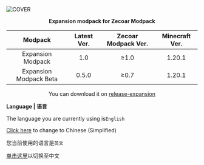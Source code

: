 ![COVER](https://github.com/ZfIxV/Zecoar-Modpack/blob/main/overrides/mods-expantion/Zecoar%20Expansion%20-%20Header.png)
<div align='center'>
  
  **Expansion modpack for Zecoar Modpack**
  
| Modpack | Latest Ver. | Zecoar Modpack Ver. | Minecraft Ver. |
| :-: | :-: | :-: | :-: |
| Expansion Modpack | 1.0 | ≥1.0 | 1.20.1 |
| Expansion Modpack Beta | 0.5.0 | ≥0.7 | 1.20.1 |
  
You can download it on [release-expansion](https://github.com/ZfIxV/Zecoar-Modpack/releases)

</div>

**Language | 语言**

The language you are currently using is`English`

[Click here](https://github.com/ZfIxV/Zecoar-Modpack/tree/main/overrides/mods-expansion/README.md) to change to Chinese (Simplified)

您当前使用的语言是`英文`

[单击这里](https://github.com/ZfIxV/Zecoar-Modpack/tree/main/overrides/mods-expansion/README.md)以切换至中文
